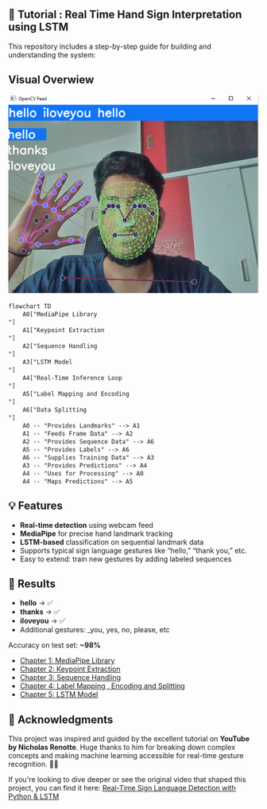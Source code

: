## 📘 Tutorial : Real Time Hand Sign Interpretation using LSTM

This repository includes a step-by-step guide for building and understanding the system:

## Visual Overwiew

![Hand Detection Example](/docs/image.png)


```mermaid
flowchart TD
    A0["MediaPipe Library
"]
    A1["Keypoint Extraction
"]
    A2["Sequence Handling
"]
    A3["LSTM Model
"]
    A4["Real-Time Inference Loop
"]
    A5["Label Mapping and Encoding
"]
    A6["Data Splitting
"]
    A0 -- "Provides Landmarks" --> A1
    A1 -- "Feeds Frame Data" --> A2
    A2 -- "Provides Sequence Data" --> A6
    A5 -- "Provides Labels" --> A6
    A6 -- "Supplies Training Data" --> A3
    A3 -- "Provides Predictions" --> A4
    A4 -- "Uses for Processing" --> A0
    A4 -- "Maps Predictions" --> A5
```

## 💡 Features

- **Real-time detection** using webcam feed
- **MediaPipe** for precise hand landmark tracking
- **LSTM-based** classification on sequential landmark data
- Supports typical sign language gestures like “hello,” “thank you,” etc.
- Easy to extend: train new gestures by adding labeled sequences

## 🧪 Results

- **hello** → ✅
- **thanks** → ✅
- **iloveyou** → ✅
- Additional gestures: _you, yes, no, please, etc

Accuracy on test set: **~98%**  

- [Chapter 1: MediaPipe Library](/chapter1.md)
- [Chapter 2: Keypoint Extraction](/chapter2.md)
- [Chapter 3: Sequence Handling](/chapter3.md)
- [Chapter 4: Label Mapping , Encoding and Splitting](/chapter4.md)
- [Chapter 5: LSTM Model](/chapter5.md)

## 🙏 Acknowledgments
This project was inspired and guided by the excellent tutorial on **YouTube by Nicholas Renotte**. Huge thanks to him for breaking down complex concepts and making machine learning accessible for real-time gesture recognition. 🎥🧠

If you're looking to dive deeper or see the original video that shaped this project, you can find it here: [Real-Time Sign Language Detection with Python & LSTM](https://www.youtube.com/watch?v=doDUihpj6ro)





